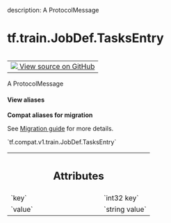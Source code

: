 description: A ProtocolMessage

<div itemscope itemtype="http://developers.google.com/ReferenceObject">
<meta itemprop="name" content="tf.train.JobDef.TasksEntry" />
<meta itemprop="path" content="Stable" />
</div>

# tf.train.JobDef.TasksEntry

<!-- Insert buttons and diff -->

<table class="tfo-notebook-buttons tfo-api nocontent" align="left">
<td>
  <a target="_blank" href="https://github.com/tensorflow/tensorflow/blob/r2.4/tensorflow/core/protobuf/cluster.proto">
    <img src="https://www.tensorflow.org/images/GitHub-Mark-32px.png" />
    View source on GitHub
  </a>
</td>
</table>



A ProtocolMessage

<section class="expandable">
  <h4 class="showalways">View aliases</h4>
  <p>
<b>Compat aliases for migration</b>
<p>See
<a href="https://www.tensorflow.org/guide/migrate">Migration guide</a> for
more details.</p>
<p>`tf.compat.v1.train.JobDef.TasksEntry`</p>
</p>
</section>

<!-- Placeholder for "Used in" -->




<!-- Tabular view -->
 <table class="responsive fixed orange">
<colgroup><col width="214px"><col></colgroup>
<tr><th colspan="2"><h2 class="add-link">Attributes</h2></th></tr>

<tr>
<td>
`key`
</td>
<td>
`int32 key`
</td>
</tr><tr>
<td>
`value`
</td>
<td>
`string value`
</td>
</tr>
</table>



